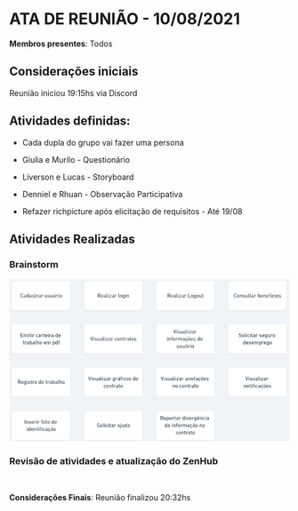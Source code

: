 # ATA DE REUNIÃO - 10/08/2021


**Membros presentes**: Todos

## Considerações iniciais
Reunião iniciou 19:15hs via Discord


## Atividades definidas:
* Cada dupla do grupo vai fazer uma persona
* Giulia e Murilo - Questionário
* Liverson e Lucas - Storyboard
* Denniel e Rhuan - Observação Participativa

* Refazer richpicture após elicitação de requisitos - Até 19/08

## Atividades Realizadas

### Brainstorm

![Imagem Brainstorm](../assets/brainstorm.png)
<br />

### Revisão de atividades e atualização do ZenHub
<br />

**Considerações Finais**: Reunião finalizou 20:32hs